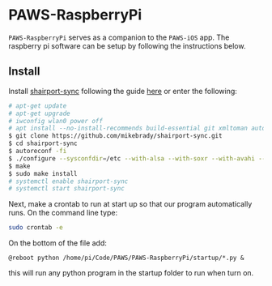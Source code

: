 # PAWS-RaspberryPi

`PAWS-RaspberryPi` serves as a companion to the `PAWS-iOS` app. The raspberry pi software can be setup by following the instructions below.

## Install

Install [shairport-sync](https://github.com/mikebrady/shairport-sync) following the guide [here](https://github.com/mikebrady/shairport-sync/blob/master/INSTALL.md) or enter the following:

```bash
# apt-get update
# apt-get upgrade
# iwconfig wlan0 power off
# apt install --no-install-recommends build-essential git xmltoman autoconf automake libtool libpopt-dev libconfig-dev libasound2-dev avahi-daemon libavahi-client-dev libssl-dev libsoxr-dev
$ git clone https://github.com/mikebrady/shairport-sync.git
$ cd shairport-sync
$ autoreconf -fi
$ ./configure --sysconfdir=/etc --with-alsa --with-soxr --with-avahi --with-ssl=openssl --with-systemd
$ make
$ sudo make install
# systemctl enable shairport-sync
# systemctl start shairport-sync
```

Next, make a crontab to run at start up so that our program automatically runs.
On the command line type:

```bash
sudo crontab -e
```

On the bottom of the file add:

```text
@reboot python /home/pi/Code/PAWS/PAWS-RaspberryPi/startup/*.py &
```

this will run any python program in the startup folder to run when turn on.
